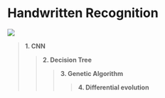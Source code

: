 # Handwritten Recognition
![](https://img.shields.io/github/tag/pandao/editor.md.svg)
> **1. CNN**
> > **2. Decision Tree**
> > > **3. Genetic Algorithm**
> > > > **4. Differential evolution**
